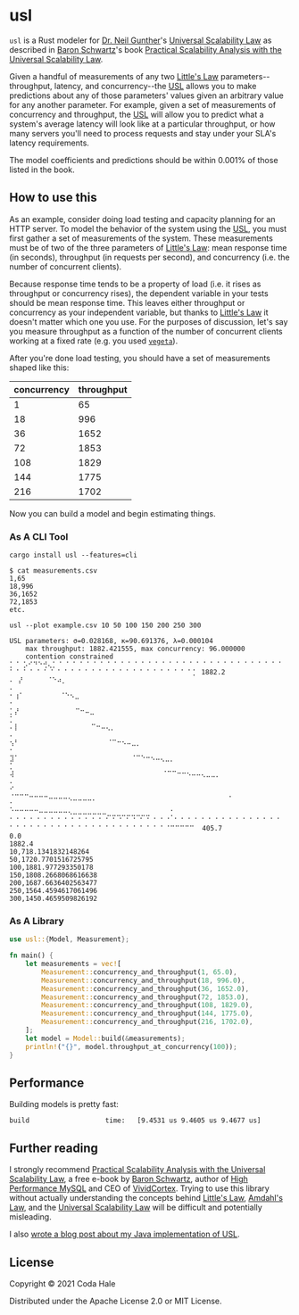 # usl

`usl` is a Rust modeler for [Dr. Neil Gunther][NJG]'s [Universal Scalability Law][USL] as described
in [Baron Schwartz][BS]'s book [Practical Scalability Analysis with the Universal Scalability Law][PSA].

Given a handful of measurements of any two [Little's Law][LL] parameters--throughput, latency, and
concurrency--the [USL][USL] allows you to make predictions about any of those parameters' values given an arbitrary
value for any another parameter. For example, given a set of measurements of concurrency and throughput, the [USL][USL]
will allow you to predict what a system's average latency will look like at a particular throughput, or how many servers
you'll need to process requests and stay under your SLA's latency requirements.

The model coefficients and predictions should be within 0.001% of those listed in the book.

## How to use this

As an example, consider doing load testing and capacity planning for an HTTP server. To model the behavior of the system
using the [USL][USL], you must first gather a set of measurements of the system. These measurements must be of two of
the three parameters of [Little's Law][LL]: mean response time (in seconds), throughput (in requests per second), and
concurrency (i.e. the number of concurrent clients).

Because response time tends to be a property of load (i.e. it rises as throughput or concurrency rises), the dependent
variable in your tests should be mean response time. This leaves either throughput or concurrency as your independent
variable, but thanks to [Little's Law][LL] it doesn't matter which one you use. For the purposes of discussion, let's
say you measure throughput as a function of the number of concurrent clients working at a fixed rate (e.g. you used
[`vegeta`][vegeta]).

After you're done load testing, you should have a set of measurements shaped like this:

|concurrency|throughput|
|-----------|----------|
|          1|        65|
|         18|       996|
|         36|      1652|
|         72|      1853|
|        108|      1829|
|        144|      1775|
|        216|      1702|

Now you can build a model and begin estimating things.

### As A CLI Tool

```
cargo install usl --features=cli
```

```
$ cat measurements.csv
1,65
18,996
36,1652
72,1853
etc.
```

```
usl --plot example.csv 10 50 100 150 200 250 300

USL parameters: σ=0.028168, κ=90.691376, λ=0.000104
	max throughput: 1882.421555, max concurrency: 96.000000
	contention constrained
⡁⠈ ⡡⠊⠙⠑⢚⢄⡁⠈ ⠁⠈ ⠁⠈ ⠁⠈ ⠁⠈ ⠁⠈ ⠁⠈ ⠁⠈ ⠁⠈ ⠁⠈ ⠁⠈ ⠁⠈ ⠁⠈ ⠁⠈ ⠁⠈ ⠁⠈ ⠁⠈ ⠁⠈ ⠁⠈ ⠁⠈ ⠁⠈ ⠁⠈ ⠁⠈ ⠁⠈ ⠁⠈ ⠁⠈ ⠁⠈ ⠁⠈ ⠁⠈ ⠁⠈ ⠁⡁ 1882.2
⠄ ⡜      ⠈⠑⠴⡀                                                                                       ⠄
⠂⢰⠁         ⠈⠑⠢⣀                                                                                    ⠂
⡁⡜              ⠉⠒⠤⣀                                                                                ⡁
⠄⡇                  ⠉⠒⠤⢄⡀                                                                           ⠄
⢢⠃                      ⠈⠉⠒⠢⠤⣀⡀                                                                     ⠂
⣹⠁                            ⠈⠉⠑⠒⠢⠤⢄⣀⡀                                                             ⡁
⢼                                     ⠈⠉⠉⠒⠒⠢⠤⠤⢄⣀⣀⡀                                                  ⠄
⠊                                                ⠈⠉⠉⠉⠒⠒⠒⠒⠤⠤⠤⠤⢄⣀⣀⣀⣀⡀                                 ⠂
⡁                                                                 ⠈⠉⠉⠉⠉⠉⠒⠒⠒⠒⠒⠒⠢⠤⠤⠤⠤⠤⠤⠤⣀⣀⣀⣀⣀⣀⣀⣀⣀     ⡁
⠁⠈ ⠁⠈ ⠁⠈ ⠁⠈ ⠁⠈ ⠁⠈ ⠁⠈ ⠁⠈ ⠁⠈ ⠁⠈ ⠁⠈ ⠁⠈ ⠁⠈ ⠁⠈ ⠁⠈ ⠁⠈ ⠁⠈ ⠁⠈ ⠁⠈ ⠁⠈ ⠁⠈ ⠁⠈ ⠁⠈ ⠁⠈ ⠁⠈ ⠁⠈ ⠁⠈ ⠁⠈ ⠁⠈ ⠁⠈ ⠁⠈ ⠁⠈⠉⠉⠉⠉⠉  405.7
0.0                                                                                              1882.4
10,718.1341832148264
50,1720.7701516725795
100,1881.977293350178
150,1808.2668068616638
200,1687.6636402563477
250,1564.4594617061496
300,1450.4659509826192
```

### As A Library

```rust
use usl::{Model, Measurement};

fn main() {
    let measurements = vec![
        Measurement::concurrency_and_throughput(1, 65.0),
        Measurement::concurrency_and_throughput(18, 996.0),
        Measurement::concurrency_and_throughput(36, 1652.0),
        Measurement::concurrency_and_throughput(72, 1853.0),
        Measurement::concurrency_and_throughput(108, 1829.0),
        Measurement::concurrency_and_throughput(144, 1775.0),
        Measurement::concurrency_and_throughput(216, 1702.0),
    ];
    let model = Model::build(&measurements);
    println!("{}", model.throughput_at_concurrency(100));
}
```

## Performance

Building models is pretty fast:

```
build                   time:   [9.4531 us 9.4605 us 9.4677 us]                   
```

## Further reading

I strongly recommend [Practical Scalability Analysis with the Universal Scalability Law][PSA], a free e-book
by [Baron Schwartz][BS], author of [High Performance MySQL][MySQL] and CEO of [VividCortex][VC]. Trying to use this
library without actually understanding the concepts behind [Little's Law][LL], [Amdahl's Law][AL], and
the [Universal Scalability Law][USL] will be difficult and potentially misleading.

I also [wrote a blog post about my Java implementation of USL][usl4j].

## License

Copyright © 2021 Coda Hale

Distributed under the Apache License 2.0 or MIT License.

[NJG]: http://www.perfdynamics.com/Bio/njg.html

[AL]: https://en.wikipedia.org/wiki/Amdahl%27s_law

[LL]: https://en.wikipedia.org/wiki/Little%27s_law

[PSA]: https://www.vividcortex.com/resources/universal-scalability-law/

[USL]: http://www.perfdynamics.com/Manifesto/USLscalability.html

[BS]: https://www.xaprb.com/

[MySQL]: http://shop.oreilly.com/product/0636920022343.do

[VC]: https://www.vividcortex.com/

[vegeta]: https://github.com/tsenart/vegeta

[usl4j]: https://codahale.com/usl4j-and-you/

